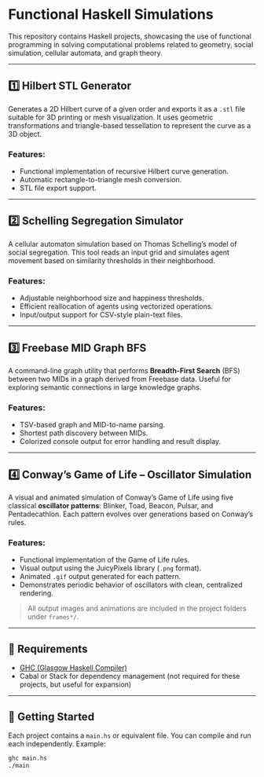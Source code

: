 # Functional Haskell Simulations

This repository contains Haskell projects, showcasing the use of functional programming in solving computational problems related to geometry, social simulation, cellular automata, and graph theory.

---

## 1️⃣ Hilbert STL Generator

Generates a 2D Hilbert curve of a given order and exports it as a `.stl` file suitable for 3D printing or mesh visualization. It uses geometric transformations and triangle-based tessellation to represent the curve as a 3D object.

### Features:
- Functional implementation of recursive Hilbert curve generation.
- Automatic rectangle-to-triangle mesh conversion.
- STL file export support.

---

## 2️⃣ Schelling Segregation Simulator 

A cellular automaton simulation based on Thomas Schelling’s model of social segregation. This tool reads an input grid and simulates agent movement based on similarity thresholds in their neighborhood.

### Features:
- Adjustable neighborhood size and happiness thresholds.
- Efficient reallocation of agents using vectorized operations.
- Input/output support for CSV-style plain-text files.

---

## 3️⃣ Freebase MID Graph BFS 

A command-line graph utility that performs **Breadth-First Search** (BFS) between two MIDs in a graph derived from Freebase data. Useful for exploring semantic connections in large knowledge graphs.

### Features:
- TSV-based graph and MID-to-name parsing.
- Shortest path discovery between MIDs.
- Colorized console output for error handling and result display.

---

## 4️⃣ Conway’s Game of Life – Oscillator Simulation

A visual and animated simulation of Conway’s Game of Life using five classical **oscillator patterns**: Blinker, Toad, Beacon, Pulsar, and Pentadecathlon. Each pattern evolves over generations based on Conway’s rules.

### Features:
- Functional implementation of the Game of Life rules.
- Visual output using the JuicyPixels library (`.png` format).
- Animated `.gif` output generated for each pattern.
- Demonstrates periodic behavior of oscillators with clean, centralized rendering.

> All output images and animations are included in the project folders under `frames*/`.

---

## 🧩 Requirements

- [GHC (Glasgow Haskell Compiler)](https://www.haskell.org/ghc/)
- Cabal or Stack for dependency management (not required for these projects, but useful for expansion)

---

## 🚀 Getting Started

Each project contains a `main.hs` or equivalent file. You can compile and run each independently. Example:

```bash
ghc main.hs
./main
